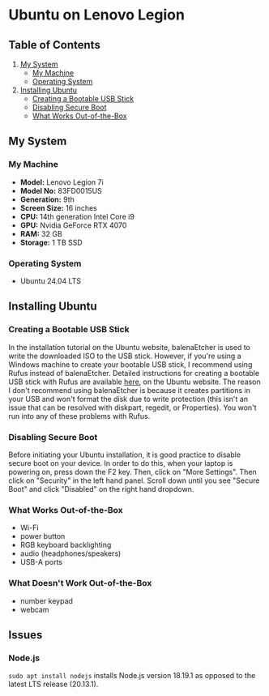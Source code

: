 # Ubuntu on Lenovo Legion

## Table of Contents
1. [My System](#my-system)
	- [My Machine](#my-machine)
	- [Operating System](#operating-system)
1. [Installing Ubuntu](#installing-ubuntu)
	- [Creating a Bootable USB Stick](#creating-a-bootable-usb-stick)
	- [Disabling Secure Boot](#disabling-secure-boot)
	- [What Works Out-of-the-Box](#what-works-out-of-the-box)

## My System
### My Machine
<ul>
	<li><b>Model:</b> Lenovo Legion 7i</li>
	<li><b>Model No:</b> 83FD0015US</li>
	<li><b>Generation:</b> 9th</li>
	<li><b>Screen Size:</b> 16 inches</li>
	<li><b>CPU:</b> 14th generation Intel Core i9</li>
	<li><b>GPU:</b> Nvidia GeForce RTX 4070</li>
	<li><b>RAM:</b> 32 GB</li>
	<li><b>Storage:</b> 1 TB SSD</li>
</ul>

### Operating System
<ul>
	<li>Ubuntu 24.04 LTS</li>
</ul>

## Installing Ubuntu
### Creating a Bootable USB Stick
In the installation tutorial on the Ubuntu website, balenaEtcher is used to write the downloaded ISO to the USB stick. However, if you're using a Windows machine to create your bootable USB stick, I recommend using Rufus instead of balenaEtcher. Detailed instructions for creating a bootable USB stick with Rufus are available <a href="https://ubuntu.com/tutorials/create-a-usb-stick-on-windows#1-overview">here</a>, on the Ubuntu website. The reason I don't recommend using balenaEtcher is because it creates partitions in your USB and won't format the disk due to write protection (this isn't an issue that can be resolved with diskpart, regedit, or Properties). You won't run into any of these problems with Rufus. 

### Disabling Secure Boot
Before initiating your Ubuntu installation, it is good practice to disable secure boot on your device. In order to do this, when your laptop is powering on, press down the F2 key. Then, click on "More Settings". Then click on "Security" in the left hand panel. Scroll down until you see "Secure Boot" and click "Disabled" on the right hand dropdown. 

### What Works Out-of-the-Box
<ul>
	<li>Wi-Fi</li>
	<li>power button</li>
	<li>RGB keyboard backlighting</li>
	<li>audio (headphones/speakers)</li>
	<li>USB-A ports</li>
</ul>

### What Doesn't Work Out-of-the-Box
<ul>
	<li>number keypad</li>
	<li>webcam</li>
</ul>
  
## Issues 
### Node.js
<code>sudo apt install nodejs</code> installs Node.js version 18.19.1 as opposed to the latest LTS release (20.13.1).
